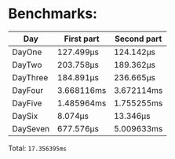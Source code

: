 # Benchmarks:
| Day | First part | Second part |
| --- | --- | --- |
| DayOne | 127.499µs | 124.142µs |
| DayTwo | 203.758µs | 189.362µs |
| DayThree | 184.891µs | 236.665µs |
| DayFour | 3.668116ms | 3.672114ms |
| DayFive | 1.485964ms | 1.755255ms |
| DaySix | 8.074µs | 13.346µs |
| DaySeven | 677.576µs | 5.009633ms |


Total: `17.356395ms`
